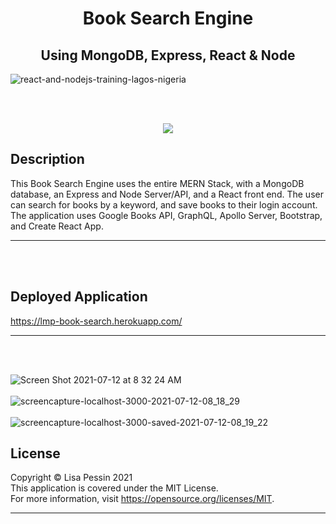 <h1 align="center">Book Search Engine</h1>
<h2 align="center">Using MongoDB, Express, React & Node</h2>   

![react-and-nodejs-training-lagos-nigeria](https://user-images.githubusercontent.com/77073582/125288756-7ea78880-e2ec-11eb-8388-ee06278bb552.jpg)

<br/><br/>

<p align="center">
<img src="https://img.shields.io/badge/License-MIT-yellow.svg"/>
</p>

## Description
This Book Search Engine uses the entire MERN Stack, with a MongoDB database, an Express and Node Server/API, and a React front end. The user can search for books by a keyword, and save books to their login account. The application uses Google Books API, GraphQL, Apollo Server, Bootstrap, and Create React App.
***
<br/><br/>

## Deployed Application
https://lmp-book-search.herokuapp.com/
***
<br/><br/>

![Screen Shot 2021-07-12 at 8 32 24 AM](https://user-images.githubusercontent.com/77073582/125288108-c083ff00-e2eb-11eb-892e-c45e30a831f9.png)
<br/><br/>
![screencapture-localhost-3000-2021-07-12-08_18_29](https://user-images.githubusercontent.com/77073582/125288110-c083ff00-e2eb-11eb-986a-237c01580d48.png)
<br/><br/>
![screencapture-localhost-3000-saved-2021-07-12-08_19_22](https://user-images.githubusercontent.com/77073582/125288112-c11c9580-e2eb-11eb-9d14-887b0b83288d.png)

## License
  Copyright © Lisa Pessin 2021  
  This application is covered under the MIT License.  
  For more information, visit https://opensource.org/licenses/MIT.
  ***
  <br/><br/>




